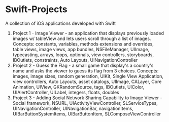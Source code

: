 # Swift-Projects
A collection of iOS applications developed with Swift

1. Project 1  - Image Viewer - an application that displays previously loaded images w/ tableView and lets users scroll through a list of images. Concepts: constants, variables, methods extensions and overrides, table views, image views, app bundles, NSFileManager, UIImage, typecasting, arrays, loops, optionals, view controllers, storyboards, IBOutlets, constraints, Auto Layouts, UINavigationController
2. Project 2 - Guess the Flag - a small game that display's a country's name and asks the viewer to guess its flag from 3 choices. Concepts: images, image sizes, random generation, UIKit, Single View Application, view controllers, Auto Layouts, asset catalogs, UIImage, CALayer, Core Animation, UIView, GKRandomSource, tags, IBOutlets, UIColor, UIAlertController, UILabel, integers, floats, doubles
3. Project 3 - Adding Social Network Sharing Capability to Image Viewer - Social framework, NSURL, UIActivityViewController, SLServiceTypes, UINavigationController, UINavigationBar, navigationItems, UIBarButtonSystemItems, UIBarButtonItem, SLComposeViewController
